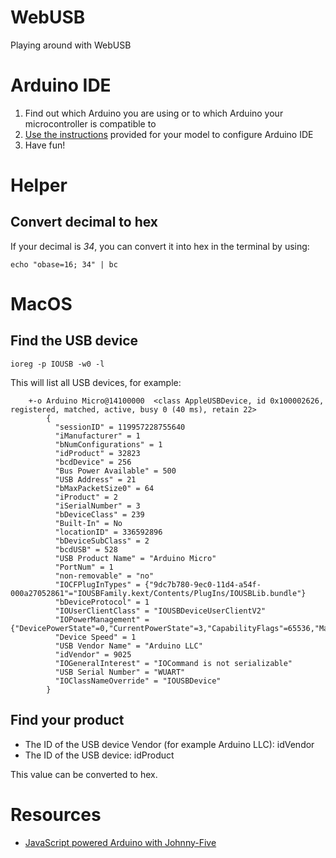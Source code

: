 # WebUSB
Playing around with WebUSB

# Arduino IDE

1. Find out which Arduino you are using or to which Arduino your microcontroller is compatible to
2. [Use the instructions](https://www.arduino.cc/en/Guide/HomePage) provided for your model to configure Arduino IDE
3. Have fun!

# Helper

## Convert decimal to hex

If your decimal is *34*, you can convert it into hex in the terminal by using:

```
echo "obase=16; 34" | bc
```

# MacOS

## Find the USB device

```
ioreg -p IOUSB -w0 -l
```

This will list all USB devices, for example:

```
    +-o Arduino Micro@14100000  <class AppleUSBDevice, id 0x100002626, registered, matched, active, busy 0 (40 ms), retain 22>
        {
          "sessionID" = 119957228755640
          "iManufacturer" = 1
          "bNumConfigurations" = 1
          "idProduct" = 32823
          "bcdDevice" = 256
          "Bus Power Available" = 500
          "USB Address" = 21
          "bMaxPacketSize0" = 64
          "iProduct" = 2
          "iSerialNumber" = 3
          "bDeviceClass" = 239
          "Built-In" = No
          "locationID" = 336592896
          "bDeviceSubClass" = 2
          "bcdUSB" = 528
          "USB Product Name" = "Arduino Micro"
          "PortNum" = 1
          "non-removable" = "no"
          "IOCFPlugInTypes" = {"9dc7b780-9ec0-11d4-a54f-000a27052861"="IOUSBFamily.kext/Contents/PlugIns/IOUSBLib.bundle"}
          "bDeviceProtocol" = 1
          "IOUserClientClass" = "IOUSBDeviceUserClientV2"
          "IOPowerManagement" = {"DevicePowerState"=0,"CurrentPowerState"=3,"CapabilityFlags"=65536,"MaxPowerState"=4,"DriverPowerState"=3}
          "Device Speed" = 1
          "USB Vendor Name" = "Arduino LLC"
          "idVendor" = 9025
          "IOGeneralInterest" = "IOCommand is not serializable"
          "USB Serial Number" = "WUART"
          "IOClassNameOverride" = "IOUSBDevice"
        }
```

## Find your product

* The ID of the USB device Vendor (for example Arduino LLC): idVendor
* The ID of the USB device: idProduct

This value can be converted to hex.

# Resources

* [JavaScript powered Arduino with Johnny-Five](https://www.safaribooksonline.com/blog/2013/07/16/javascript-powered-arduino-with-johnny-five/)
